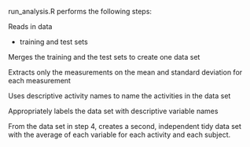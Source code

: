 run_analysis.R performs the following steps:

Reads in data
* training and test sets

Merges the training and the test sets to create one data set

Extracts only the measurements on the mean and standard deviation for each measurement 

Uses descriptive activity names to name the activities in the data set

Appropriately labels the data set with descriptive variable names 

From the data set in step 4, creates a second, independent tidy data set with the average of each variable for each activity and each subject.
